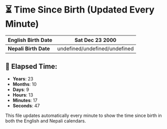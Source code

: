 # ⏳ Time Since Birth (Updated Every Minute)

| **English Birth Date** | Sat Dec 23 2000 |
|------------------------|-------------------------------------|
| **Nepali Birth Date**  | undefined/undefined/undefined                  |

## 📅 Elapsed Time:

- **Years**: 23
- **Months**: 10
- **Days**: 9
- **Hours**: 13
- **Minutes**: 17
- **Seconds**: 47

This file updates automatically every minute to show the time since birth in both the English and Nepali calendars.